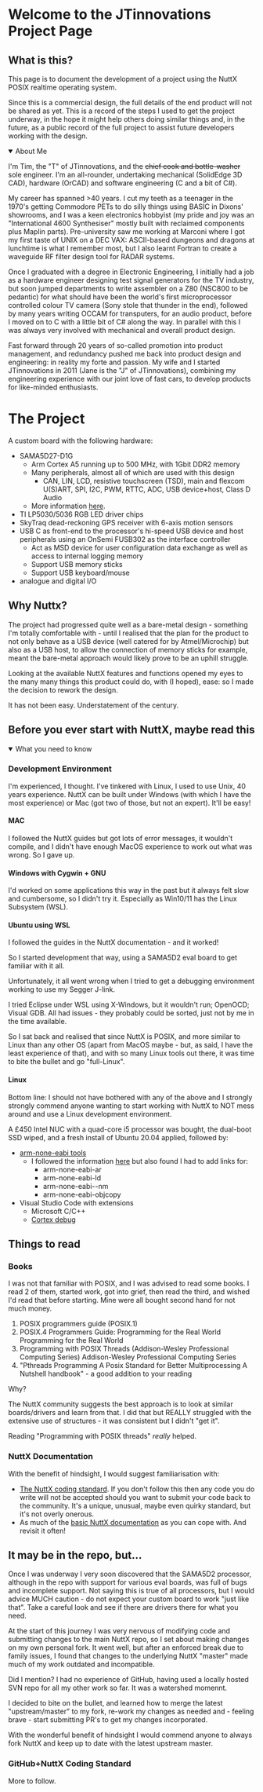 # Welcome to the JTinnovations Project Page

## What is this?

This page is to document the development of a project using the NuttX POSIX realtime operating system.

Since this is a commercial design, the full details of the end product will not be shared as yet. This is a record of the steps I used to get the project underway, in the hope it might help others doing similar things and, in the future, as a public record of the full project to assist future developers working with the design.

<details open>
<summary>About Me</summary>

I'm Tim, the "T" of JTinnovations, and the <s>chief cook and bottle-washer</s> sole engineer. I'm an all-rounder, undertaking mechanical (SolidEdge 3D CAD), hardware (OrCAD) and software engineering (C and a bit of C#).

My career has spanned >40 years. I cut my teeth as a teenager in the 1970's getting Commodore PETs to do silly things using BASIC in Dixons' showrooms, and I was a keen electronics hobbyist (my pride and joy was an "International 4600 Synthesiser" mostly built with reclaimed components plus Maplin parts). Pre-university saw me working at Marconi where I got my first taste of UNIX on a DEC VAX: ASCII-based dungeons and dragons at lunchtime is what I remember most, but I also learnt Fortran to create a waveguide RF filter design tool for RADAR systems.

Once I graduated with a degree in Electronic Engineering, I initially had a job as a hardware engineer designing test signal generators for the TV industry, but soon jumped departments to write assembler on a Z80 (NSC800 to be pedantic) for what should have been the world's first microprocessor controlled colour TV camera (Sony stole that thunder in the end), followed by many years writing OCCAM for transputers, for an audio product, before I moved on to C with a little bit of C# along the way. In parallel with this I was always very involved with mechanical and overall product design.

Fast forward through 20 years of so-called promotion into product management, and redundancy pushed me back into product design and engineering: in reality my forte and passion. My wife and I started JTinnovations in 2011 (Jane is the "J" of JTinnovations), combining my engineering experience with our joint love of fast cars, to develop products for like-minded enthusiasts.

</details>

# The Project

A custom board with the following hardware:

- SAMA5D27-D1G
  - Arm Cortex A5 running up to 500 MHz, with 1Gbit DDR2 memory
  - Many peripherals, almost all of which are used with this design
    - CAN, LIN, LCD, resistive touchscreen (TSD), main and flexcom U(S)ART, SPI, I2C, PWM, RTTC, ADC, USB device+host, Class D Audio
  - More information [here](https://www.microchip.com/en-us/product/ATSAMA5D27C-D1G).
- TI LP5030/5036 RGB LED driver chips
- SkyTraq dead-reckoning GPS receiver with 6-axis motion sensors
- USB C as front-end to the processor's hi-speed USB device and host peripherals using an OnSemi FUSB302 as the interface controller
  - Act as MSD device for user configuration data exchange as well as access to internal logging memory
  - Support USB memory sticks
  - Support USB keyboard/mouse
- analogue and digital I/O

## Why Nuttx?

The project had progressed quite well as a bare-metal design - something I'm totally comfortable with - until I realised that the plan for the product to not only behave as a USB device (well catered for by Atmel/Microchip) but also as a USB host,  to allow the connection of memory sticks for example, meant the bare-metal approach would likely prove to be an uphill struggle.

Looking at the available NuttX features and functions opened my eyes to the many many things this product could do, with (I hoped), ease: so I made the decision to rework the design.

It has not been easy. Understatement of the century.

## Before you ever start with NuttX, maybe read this

<details open>
<summary>What you need to know</summary>

<h3>Development Environment </h3>

I'm experienced, I thought. I've tinkered with Linux, I used to use Unix, 40 years experience. NuttX can be built under Windows (with which I have the most experience) or Mac (got two of those, but not an expert). It'll be easy!

<h4>MAC</h4>


I followed the NuttX guides but got lots of error messages, it wouldn't compile, and I didn't have enough MacOS experience to work out what was wrong. So I gave up.


#### Windows with Cygwin + GNU

I'd worked on some applications this way in the past but it always felt slow and cumbersome, so I didn't try it. Especially as Win10/11 has the Linux Subsystem (WSL).


#### Ubuntu using WSL

I followed the guides in the NuttX documentation - and it worked!

So I started development that way, using a SAMA5D2 eval board to get familiar with it all.

Unfortunately, it all went wrong when I tried to get a debugging environment working to use my Segger J-link.

I tried Eclipse under WSL using X-Windows, but it wouldn't run; OpenOCD; Visual GDB. All had issues - they probably could be sorted, just not by me in the time available.

So I sat back and realised that since NuttX is POSIX, and more similar to Linux than any other OS (apart from MacOS maybe - but, as said, I have the least experience of that), and with so many Linux tools out there, it was time to bite the bullet and go "full-Linux".

#### Linux

Bottom line: I should not have bothered with any of the above and I strongly strongly commend anyone wanting to start working with NuttX to NOT mess around and use a Linux development environment.

A £450 Intel NUC with a quad-core i5 processor was bought, the dual-boot SSD wiped, and a fresh install of Ubuntu 20.04 applied, followed by:

- [arm-none-eabi tools](https://developer.arm.com/tools-and-software/open-source-software/developer-tools/gnu-toolchain/gnu-rm/downloads)
  - I followed the information [here](https://askubuntu.com/questions/1243252/how-to-install-arm-none-eabi-gdb-on-ubuntu-20-04-lts-focal-fossa) but also found I had to add links for:
    - arm-none-eabi-ar
    - arm-none-eabi-ld
    - arm-none-eabi--nm
    - arm-none-eabi-objcopy
- Visual Studio Code with extensions
  - Microsoft C/C++
  - [Cortex debug](https://marketplace.visualstudio.com/items?itemName=marus25.cortex-debug&ssr=false#overview)


## Things to read

### Books

I was not that familiar with POSIX, and I was advised to read some books. I read 2 of them, started work, got into grief, then read the third, and wished I'd read that before starting. Mine were all bought second hand for not much money.

1. POSIX programmers guide (POSIX.1)  
2. POSIX.4 Programmers Guide: Programming for the Real World Programming for the Real World
3. Programming with POSIX Threads (Addison-Wesley Professional Computing Series) Addison-Wesley Professional Computing Series
4. "Pthreads Programming A Posix Standard for Better Multiprocessing A Nutshell handbook" - a good addition to your reading

Why?

The NuttX community suggests the best approach is to look at similar boards/drivers and learn from that. I did that but REALLY struggled with the extensive use of structures - it was consistent but I didn't "get it".

Reading "Programming with POSIX threads" _really_ helped.

### NuttX Documentation

With the benefit of hindsight, I would suggest familiarisation with:

- [The NuttX coding standard](https://nuttx.apache.org/docs/latest/contributing/coding_style.html?highlight=coding%20standard). If you don't follow this then any code you do write will not be accepted should you want to submit your code back to the community. It's a unique, unusual, maybe even quirky standard, but it's not overly onerous.
- As much of the [basic NuttX documentation](https://nuttx.apache.org/docs/latest/index.html) as you can cope with. And revisit it often!

## It may be in the repo, but...

Once I was underway I very soon discovered that the SAMA5D2 processor, although in the repo with support for various eval boards, was full of bugs and incomplete support. Not saying this is true of all processors, but I would advice MUCH caution - do not expect your custom board to work "just like that". Take a careful look and see if there are drivers there for what you need.

At the start of this journey I was very nervous of modifying code and submitting changes to the main NuttX repo, so I set about making changes on my own personal fork. It went well, but after an enforced break due to family issues, I found that changes to the underlying NuttX "master" made much of my work outdated and incompatible.

Did I mention? I had no experience of GitHub, having used a locally hosted SVN repo for all my other work so far. It was a watershed momennt.

I decided to bite on the bullet, and learned how to merge the latest "upstream/master" to my fork, re-work my changes as needed and - feeling brave - start submitting PR's to get my changes incorporated.

With the wonderful benefit of hindsight I would commend anyone to always fork NuttX and keep up to date with the latest upstream master.

### GitHub+NuttX Coding Standard

More to follow.

</details>


